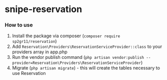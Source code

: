# snipe-reservation
### How to use
1. Install the package via composer (`composer require sp2gr11/reservation`)
2. Add `Reservation\Providers\ReservationServiceProvider::class` to your providers array in app.php
3. Run the vendor publish command (`php artisan vendor:publish --provider=Reservation\Providers\ReservationServiceProvider`)
4. Migrate (`php artisan migrate`) - this will create the tables necessary to use Reservation